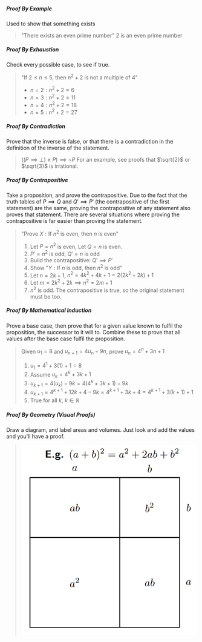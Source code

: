 ##### Proof By Example
Used to show that something exists
> "There exists an even prime number"
> 2 is an even prime number
##### Proof By Exhaustion
Check every possible case, to see if true.
> "If $2 \le n \le 5$, then $n^2 + 2$ is not a multiple of 4"
> - $n = 2: n^2 + 2 = 6$
> - $n = 3: n^2 + 2 = 11$
> - $n=4:n^2+2=18$
> - $n=5:n^2+2=27$
##### Proof By Contradiction
Prove that the inverse is false, or that there is a contradiction in the definition of the inverse of the statement.
> $((P \implies \bot)\wedge P)\implies \neg P$
> For an example, see proofs that $\sqrt{2}$ or $\sqrt{3}$ is irrational.
##### Proof By Contrapositive
Take a proposition, and prove the contrapositive. Due to the fact that the truth tables of $P\implies Q$ and $Q'\implies P'$ (the contrapositive of the first statement) are the same, proving the contrapositive of any statement also proves that statement. There are several situations where proving the contrapositive is far easier than proving the statement.
> "Prove $X:\text{If }n^2\text{ is even, then }n\text{ is even}$"
> 1. Let $P = n^2$ is even, Let $Q=n$ is even.
> 2. $P' = n^2$ is odd, $Q' = n$ is odd
> 3. Build the contrapositive: $Q'\implies P'$
> 4. Show "$Y:\text{If }n\text{ is odd, then }n^2\text{ is odd}$"
> 5. Let $n = 2k + 1$, $n^2 = 4k^2 +4k + 1 = 2(2k^2 + 2k) + 1$
> 6. Let $m = 2k^2 + 2k \implies n^2 = 2m + 1$
> 7. $n^2$ is odd. The contrapositive is true, so the original statement must be too.
##### Proof By Mathematical Induction
Prove a base case, then prove that for a given value known to fulfil the proposition, the successor to it will to. Combine these to prove that all values after the base case fulfil the proposition.
> Given $u_1 = 8$ and $u_{n+1} = 4u_n - 9n$, prove $u_n = 4^n + 3n + 1$
> 1. $u_1 = 4^1 + 3(1) + 1 = 8$
> 2. Assume $u_k = 4^k + 3k + 1$
> 3. $u_{k+1} = 4(u_k)-9k = 4(4^k + 3k + 1) - 9k$
> 4. $u_{k+1} = 4^{k+1} + 12k + 4 - 9k = 4^{k+1} + 3k + 4 = 4^{k+1} + 3(k+1) + 1$
> 5. True for all $k$, $k \in \mathbb{R}$
##### Proof By Geometry (Visual Proofs)
Draw a diagram, and label areas and volumes. Just look and add the values and you'll have a proof.
> ![|300](images/Visual%20Proof.png)
